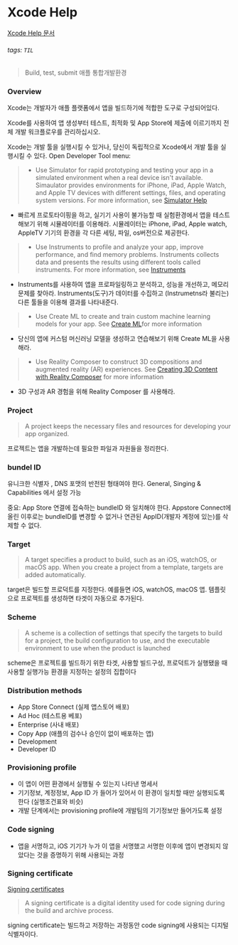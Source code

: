 
# Xcode Help
[Xcode Help 문서](https://help.apple.com/xcode/mac/11.4/#/devc8c2a6be1)
###### tags: `TIL`

> Build, test, submit 애플 통합개발환경

### Overview 

Xcode는 개발자가 애플 플랫폼에서 앱을 빌드하기에 적합한 도구로 구성되어있다. 

Xcode를 사용하여 앱 생성부터 테스트, 최적화 및 App Store에 제출에 이르기까지 전체 개발 워크플로우를 관리하십시오.

Xcode는 개발 툴을 실행시킬 수 있거나, 당신이 독립적으로 Xcode에서 개발 툴을 실행시킬 수 있다. Open Developer Tool menu:

>- Use Simulator for rapid prototyping and testing your app in a simulated environment when a real device isn't available. Simaulator provides environments for iPhone, iPad, Apple Watch, and Apple TV devices with different settings, files, and operating system versions. For more information, see [Simulator Help](https://help.apple.com/simulator/mac/current/)

- 빠르게 프로토타이핑을 하고, 실기기 사용이 불가능할 때 실험환경에서 앱을 테스트 해보기 위해 시뮬레이터를 이용해라. 시뮬레이터는 iPhone, iPad, Apple watch, AppleTV 기기의 환경을 각 다른 세팅, 파일, os버전으로 제공한다. 

> - Use Instruments to profile and analyze your app, improve performance, and find memory problems. Instruments collects data and presents the results using different tools called instruments. For more information, see [Instruments](https://help.apple.com/instruments/mac/current/)

- Instruments를 사용하여 앱을 프로파일링하고 분석하고, 성능을 개선하고, 메모리 문제를 찾아라. Instruments(도구)가 데이터를 수집하고 (Instrumetns라 불리는)다른 툴들을 이용해 결과를 나타내준다. 
> - Use Create ML to create and train custom machine learning models for your app. See [Create ML](https://developer.apple.com/documentation/CreateML)for more information

- 당신의 앱에 커스텀 머신러닝 모델을 생성하고 연습해보기 위해 Create ML을 사용해라.

> - Use Reality Composer to construct 3D compositions and augmented reality (AR) experiences. See [Creating 3D Content with Reality Composer](https://developer.apple.com/documentation/RealityKit/creating-3d-content-with-reality-composer) for more information

- 3D 구성과 AR 경험을 위해 Reality Composer 를 사용해라.


### Project
> A project keeps the necessary files and resources for developing your app organized. 

프로젝트는 앱을 개발하는데 필요한 파일과 자원들을 정리한다.
### bundel ID 

유니크한 식별자 , DNS 포맷의 반전된 형태여야 한다.
General, Singing & Capabilities 에서 설정 가능

중요: App Store 연결에 접숙하는 bundleID 와 일치해야 한다. Appstore Connect에 올린 이후로는 bundleID를 변경할 수 없거나 연관된 AppID(개발자 계정에 있는)를 삭제할 수 없다.

### Target
> A target specifies a product to build, such as an iOS, watchOS, or macOS app. When you create a project from a template, targets are added automatically.

target은 빌드할 프로덕트를 지정한다. 예를들면 iOS, watchOS, macOS 앱. 템플릿으로 프로젝트를 생성하면 타겟이 자동으로 추가된다.
### Scheme
> A scheme is a collection of settings that specify the targets to build for a project, the build configuration to use, and the executable environment to use when the product is launched

scheme은 프로젝트를 빌드하기 위한 타겟, 사용할 빌드구성, 프로덕트가 실행됐을 때 사용할 실행가능 환경을 지정하는 설정의 집합이다

### Distribution methods
 - App Store Connect (실제 앱스토어 배포)
 - Ad Hoc (테스트용 베포)
 - Enterprise (사내 배포)
 - Copy App (애플의 검수나 승인이 없이 배포하는 앱)
 - Development
 - Developer ID
### Provisioning profile
- 이 앱이 어떤 환경에서 실행될 수 있는지 나타낸 명세서
- 기기정보, 계정정보, App ID 가 들어가 있어서 이 환경이 일치할 때만 실행되도록 한다 (실행조건표와 비슷)
- 개발 단계에서는 provisioning profile에 개발팀의 기기정보만 들어가도록 설정
### Code signing
- 앱을 서명하고, iOS 기기가 누가 이 앱을 서명했고 서명한 이후에 앱이 변경되지 않았다는 것을 증명하기 위해 사용되는 과정
### Signing certificate
[Signing certificates](https://help.apple.com/xcode/mac/11.4/#/dev1c7c2c67d)
> A signing certificate is a digital identity used for code signing during the build and archive process.

signing certificate는 빌드하고 저장하는 과정동안 code signing에 사용되는 디지털 식별자이다.

